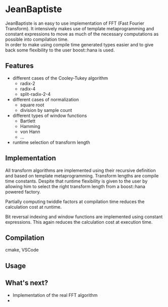 # JeanBaptiste

JeanBaptiste is an easy to use implementation of FFT (Fast Fourier Transform). It intensively makes use of template metaprogramming and constant expressions to move as much of the necessary computations as possible into compilation time.  
In order to make using compile time generated types easier and to give back some flexibility to the user boost::hana is used.

## Features

* different cases of the Cooley-Tukey algorithm
    * radix-2
    * radix-4
    * split-radix-2-4
* different cases of normalization
    * square root
    * division by sample count
* different types of window functions
    * Bartlett
    * Hamming
    * von Hann
    * ...
* runtime selection of transform length

## Implementation

All transform algorithms are implemented using their recursive definition and based on template metaprogramming. Transform lengths are compile time constants. Despite that runtime flexibility is given to the user by allowing him to select the right transform length from a boost::hana powered factory.

Partially computing twiddle factors at compilation time reduces the calculation cost at runtime.

Bit reversal indexing and window functions are implemented using constant expressions. This again reduces the calculation cost at execution time.

## Compilation

cmake, VSCode

## Usage

## What's next?

* Implementation of the real FFT algorithm
* 